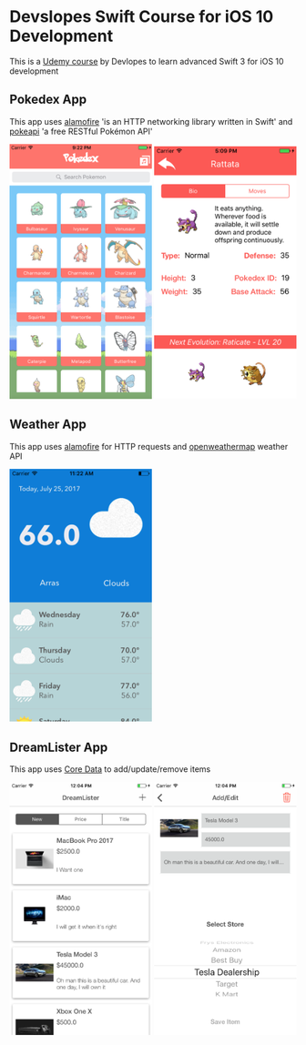 # Devslopes Swift Course for iOS 10 Development


This is a [Udemy course](https://www.udemy.com/devslopes-ios10) by Devlopes to learn advanced Swift 3 for iOS 10 development

## Pokedex App

This app uses [alamofire](https://github.com/Alamofire/Alamofire) 'is an HTTP networking library written in Swift' and [pokeapi](https://pokeapi.co/) 'a free RESTful Pokémon API'

<img src="./images/pokedex1.png" width="250">
<img src="./images/pokedex2.png" width="250">


## Weather App

This app uses [alamofire](https://github.com/Alamofire/Alamofire) for HTTP requests and [openweathermap](https://openweathermap.org/) weather API

<img src="./images/weather.png" width="250">


## DreamLister App

This app uses [Core Data](https://developer.apple.com/documentation/coredata) to add/update/remove items

<img src="./images/dreamlister1.png" width="250">
<img src="./images/dreamlister2.png" width="250">
